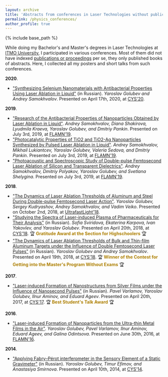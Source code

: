 ```yaml
---
layout: archive
title: 'Abstracts from conferences in Laser Technologies without publications 💥'
permalink: /physics_conferences/
author_profile: true
---
```


{% include base_path %}

While doing my Bachelor's and Master's degrees in Laser Technologies at <a href="https://en.itmo.ru/">ITMO University</a>, I participated in various conferences.
Most of them did not have indexed <a href="https://areyde.com/publications/">publications or proceedings</a> per se, they only published books of abstracts.
Here, I collected all my posters and short talks from such conferences.

**2020**.

* <a href="https://kmu.itmo.ru/digests/article/4423">"Synthesizing Selenium Nanomaterials with Antibacterial Properties Using Laser Ablation in Liquid"</a> (in Russian).
  _Yaroslav Golubev and Andrey Samokhvalov_. Presented on April 17th, 2020, at [CYS'20](https://kmu.itmo.ru/static/English/54/English).

**2019**.

* <a href="https://www.spsl.nsc.ru/FullText/konfe/FLAMN-19.pdf">"Research of the Antibacterial Properties of Nanoparticles Obtained by Laser Ablation in Liquid"</a>.
  _Andrey Samokhvalov, Diana Shakirova, Lyudmila Kraeva, Yaroslav Golubev, and Dmitriy Pankin_. Presented on July 3rd, 2019, at [FLAMN'19](https://flamn.itmo.ru/).
* <a href="https://www.spsl.nsc.ru/FullText/konfe/FLAMN-19.pdf#page=167">"Photocatalytic Properties of TiO2 and TiO2-Ag Nanoparticles Synthesized by Pulsed Laser Ablation in Liquid"</a>.
  _Andrey Samokhvalov, Mikhail Lukiantcev, Yaroslav Golubev, Valeria Sedova, and Dmitriy Pankin_. Presented on July 3rd, 2019, at [FLAMN'19](https://flamn.itmo.ru/).
* <a href="https://www.spsl.nsc.ru/FullText/konfe/FLAMN-19.pdf#page=196">"Photoacoustic and Spectroscopic Study of Double-pulse Femtosecond Laser Ablation of Silicon and Transparent Dielectrics"</a>.
  _Andrey Samokhvalov, Dmitriy Polyakov, Yaroslav Golubev, and Svetlana Shelygina_. Presented on July 3rd, 2019, at [FLAMN'19](https://flamn.itmo.ru/).

**2018**.

* <a href="https://ultrafastlight.lebedev.ru/files/BookOfAbstracts_UltrafastLight2018.pdf#page=104">"The Dynamics of Laser Ablation Thresholds of Aluminum and Steel During Double-pulse Femtosecond Laser Action"</a>. 
  _Yaroslav Golubev, Sergey Kudryashov, Andrey Samokhvalov, and Vadim Veiko_. Presented on October 2nd, 2018, at [UltrafastLight'18](https://ultrafastlight.lebedev.ru/).
* <a href="https://areyde.com/files/cys2018/advisory.pdf">"Studying the Spectra of Laser-induced Plasma of Pharmaceuticals for Their Analysis"</a> (in Russian).
  _Sofia Sviridova, Ekaterina Karpova, Ivan Yakovlev, and Yaroslav Golubev_. Presented on April 20th, 2018, at [CYS'18](https://kmu.itmo.ru/static/English/54/English). 🏆 <span style="color:#ad7f00;"><b>Gratitude Award at the Section for Highschoolers</b></span> 🏆
* <a href="https://areyde.com/files/cys2018/abstract.pdf">"The Dynamics of Laser Ablation Thresholds of Bulk and Thin-film Aluminum Targets under the Influence of Double Femtosecond Laser Pulses"</a> (in Russian).
  _Yaroslav Golubev and Andrey Samokhvalov_. Presented on April 19th, 2018, at [CYS'18](https://kmu.itmo.ru/static/English/54/English). 🏆 <span style="color:#ad7f00;"><b>Winner of the Contest for Getting into the Master's Program Without Exams</b></span> 🏆

**2017**.

* <a href="https://areyde.com/files/cys2017/abstract.pdf">"Laser-induced Formation of Nanostructures from Silver Films under the Influence of Nanosecond Pulses"</a> (in Russian).
  _Pavel Varlamov, Yaroslav Golubev, Ilnur Aminov, and Eduard Ageev_. Presented on April 20th, 2017, at [CYS'17](https://kmu.itmo.ru/static/English/54/English). 🏆 <span style="color:#ad7f00;"><b>Best Student's Talk Award</b></span> 🏆

**2016**.

* <a href="https://areyde.com/files/flamn2016/book_of_abstracts.pdf#page=138">"Laser-induced Formation of Nanoparticles from the Ultra-thin Metal Films in the Air"</a>.
  _Yaroslav Golubev, Pavel Varlamov, Ilnur Aminov, Eduard Ageev, and Galina Odintsova_. Presented on June 30th, 2016, at [FLAMN'16](https://flamn.itmo.ru/).

**2014**.

* <a href="https://areyde.com/files/cys2014/abstract.pdf">"Applying Fabry–Pérot interferometer in the Sensory Element of a Static Gravimeter"</a> (in Russian).
  _Yaroslav Golubev, Timur Efimov, and Anastasiya Smirnova_. Presented on April 10th, 2014, at [CYS'14](https://kmu.itmo.ru/static/English/54/English).